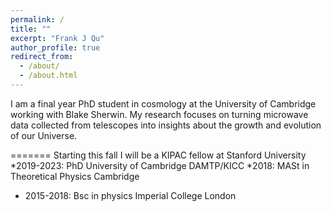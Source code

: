 ```yaml
---
permalink: /
title: ""
excerpt: "Frank J Qu"
author_profile: true
redirect_from: 
  - /about/
  - /about.html
---
```

I am a final year PhD student in cosmology at the University of Cambridge working with Blake Sherwin. 
My research focuses on turning microwave data collected from telescopes into insights about the growth and evolution of our Universe.

=======
Starting this fall I will be a KIPAC fellow at Stanford University
*2019-2023: PhD University of Cambridge DAMTP/KICC
*2018: MASt in Theoretical Physics Cambridge
* 2015-2018: Bsc in physics Imperial College London
  


